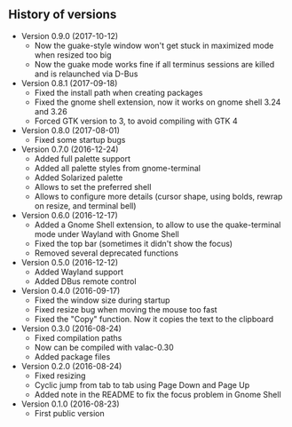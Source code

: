 ## History of versions ##
* Version 0.9.0 (2017-10-12)
   * Now the guake-style window won't get stuck in maximized mode when resized too big
   * Now the guake mode works fine if all terminus sessions are killed and is relaunched via D-Bus
* Version 0.8.1 (2017-09-18)
   * Fixed the install path when creating packages
   * Fixed the gnome shell extension, now it works on gnome shell 3.24 and 3.26
   * Forced GTK version to 3, to avoid compiling with GTK 4
* Version 0.8.0 (2017-08-01)
   * Fixed some startup bugs
* Version 0.7.0 (2016-12-24)
   * Added full palette support
   * Added all palette styles from gnome-terminal
   * Added Solarized palette
   * Allows to set the preferred shell
   * Allows to configure more details (cursor shape, using bolds, rewrap on resize, and terminal bell)
* Version 0.6.0 (2016-12-17)
   * Added a Gnome Shell extension, to allow to use the quake-terminal mode under Wayland with Gnome Shell
   * Fixed the top bar (sometimes it didn't show the focus)
   * Removed several deprecated functions
* Version 0.5.0 (2016-12-12)
	* Added Wayland support
	* Added DBus remote control
* Version 0.4.0 (2016-09-17)
	* Fixed the window size during startup
	* Fixed resize bug when moving the mouse too fast
	* Fixed the "Copy" function. Now it copies the text to the clipboard
* Version 0.3.0 (2016-08-24)
	* Fixed compilation paths
	* Now can be compiled with valac-0.30
	* Added package files
* Version 0.2.0 (2016-08-24)
	* Fixed resizing
	* Cyclic jump from tab to tab using Page Down and Page Up
	* Added note in the README to fix the focus problem in Gnome Shell
* Version 0.1.0 (2016-08-23)
	* First public version

